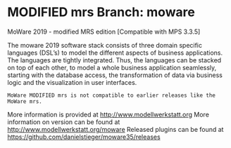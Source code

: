 #  MODIFIED mrs Branch: moware 
MoWare 2019   - modified MRS edition
[Compatible with MPS 3.3.5] 

The moware 2019 software stack consists of three domain specific languages (DSL’s) 
to model the different aspects of business applications. The languages are tightly 
integrated. Thus, the languages can be stacked on top of each other, to model a 
whole business application seamlessly, starting with the database access,
the transformation of data via business logic and the visualization in user interfaces.

```
MoWare MODIFIED mrs is not compatible to earlier releases like the MoWare mrs. 
```

More information is provided at http://www.modellwerkstatt.org
More information on version can be found at http://www.modellwerkstatt.org/moware
Released plugins can be found at https://github.com/danielstieger/moware35/releases
